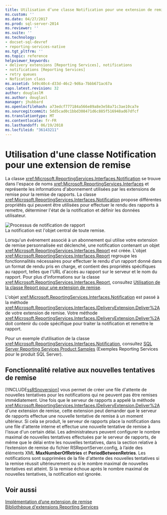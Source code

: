 ```yaml
---
title: Utilisation d’une classe Notification pour une extension de remise | Microsoft Docs
ms.custom: ''
ms.date: 04/27/2017
ms.prod: sql-server-2014
ms.reviewer: ''
ms.suite: ''
ms.technology:
- docset-sql-devref
- reporting-services-native
ms.tgt_pltfrm: ''
ms.topic: reference
helpviewer_keywords:
- delivery extensions [Reporting Services], notifications
- notifications [Reporting Services]
- retry queues
- Nofication class
ms.assetid: 549c40c4-d33d-46c2-9d6a-7bbb671ac67a
caps.latest.revision: 32
author: douglaslM
ms.author: douglasl
manager: jhubbard
ms.openlocfilehash: a73edcf777184a566e89a8e3e58a71c3ae10ca7e
ms.sourcegitcommit: 5dd5cad0c1bbd308471d6c885f516948ad67dfcf
ms.translationtype: MT
ms.contentlocale: fr-FR
ms.lasthandoff: 06/19/2018
ms.locfileid: "36143211"
---
```

# <a name="using-a-notification-class-for-a-delivery-extension"></a>Utilisation d'une classe Notification pour une extension de remise
  La classe <xref:Microsoft.ReportingServices.Interfaces.Notification> se trouve dans l'espace de noms <xref:Microsoft.ReportingServices.Interfaces> et représente les informations d'abonnement utilisées par les extensions de remise pour la remise de rapports. La classe <xref:Microsoft.ReportingServices.Interfaces.Notification> propose différentes propriétés qui peuvent être utilisées pour effectuer le rendu des rapports à remettre, déterminer l'état de la notification et définir les données utilisateur.  
  
 ![Processus de notification de rapport](../../media/bk-ext-03.gif "Processus de notification de rapport")  
La notification est l'objet central de toute remise.  
  
 Lorsqu'un événement associé à un abonnement qui utilise votre extension de remise personnalisée est déclenché, une notification contenant un objet <xref:Microsoft.ReportingServices.Interfaces.Report> est créée. L'objet <xref:Microsoft.ReportingServices.Interfaces.Report> regroupe les fonctionnalités nécessaires pour effectuer le rendu d'un rapport donné dans un format de rendu pris en charge, et contient des propriétés spécifiques au rapport, telles que l'URL d'accès au rapport sur le serveur et le nom du rapport. Pour plus d’informations sur la classe <xref:Microsoft.ReportingServices.Interfaces.Report>, consultez [Utilisation de la classe Report pour une extension de remise](../delivery-extension/using-the-report-class-for-a-delivery-extension.md).  
  
 L'objet <xref:Microsoft.ReportingServices.Interfaces.Notification> est passé à la méthode <xref:Microsoft.ReportingServices.Interfaces.IDeliveryExtension.Deliver%2A> de votre extension de remise. Votre méthode <xref:Microsoft.ReportingServices.Interfaces.IDeliveryExtension.Deliver%2A> doit contenir du code spécifique pour traiter la notification et remettre le rapport.  
  
 Pour un exemple d’utilisation de la classe <xref:Microsoft.ReportingServices.Interfaces.Notification>, consultez [SQL Server Reporting Services Product Samples](http://go.microsoft.com/fwlink/?LinkId=177889) (Exemples Reporting Services pour le produit SQL Server).  
  
## <a name="retry-functionality"></a>Fonctionnalité relative aux nouvelles tentatives de remise  
 [!INCLUDE[ssRSnoversion](../../../includes/ssrsnoversion-md.md)] vous permet de créer une file d'attente de nouvelles tentatives pour les notifications qui ne peuvent pas être remises immédiatement. Une fois que le serveur de rapports a appelé la méthode <xref:Microsoft.ReportingServices.Interfaces.IDeliveryExtension.Deliver%2A> d'une extension de remise, cette extension peut demander que le serveur de rapports effectue une nouvelle tentative de remise à un moment ultérieur. Si cela se produit, le serveur de rapports place la notification dans une file d'attente interne et effectue une nouvelle tentative de remise à l'issue d'un certain délai. Les administrateurs peuvent configurer le nombre maximal de nouvelles tentatives effectuées par le serveur de rapports, de même que le délai entre les nouvelles tentatives, dans la section relative à l’extension de remise du fichier RSReportServer.config, à l’aide des éléments XML **MaxNumberOfRetries** et **PeriodBetweenRetries**. Les notifications sont supprimées de la file d'attente des nouvelles tentatives si la remise réussit ultérieurement ou si le nombre maximal de nouvelles tentatives est atteint. Si la remise échoue après le nombre maximal de nouvelles tentatives, la notification est ignorée.  
  
## <a name="see-also"></a>Voir aussi  
 [Implémentation d’une extension de remise](../delivery-extension/implementing-a-delivery-extension.md)   
 [Bibliothèque d'extensions Reporting Services](../reporting-services-extension-library.md)  
  
  